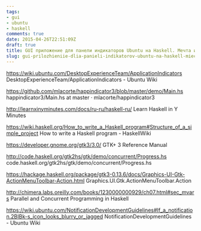 ```yaml
---
tags:
- gui
- ubuntu
- haskell
comments: true
date: 2015-04-26T22:51:09Z
draft: true
title: GUI приложение для панели индикаторов Ubuntu на Haskell. Мечта или реальность?
slug: gui-prilozhieniie-dlia-panieli-indikatorov-ubuntu-na-haskell-miechta-ili-rieal'nost'
---
```


https://wiki.ubuntu.com/DesktopExperienceTeam/ApplicationIndicators
DesktopExperienceTeam/ApplicationIndicators - Ubuntu Wiki

https://github.com/mlacorte/happindicator3/blob/master/demo/Main.hs
happindicator3/Main.hs at master · mlacorte/happindicator3

http://learnxinyminutes.com/docs/ru-ru/haskell-ru/
Learn Haskell in Y Minutes

https://wiki.haskell.org/How_to_write_a_Haskell_program#Structure_of_a_simple_project
How to write a Haskell program - HaskellWiki

https://developer.gnome.org/gtk3/3.0/
GTK+ 3 Reference Manual

http://code.haskell.org/gtk2hs/gtk/demo/concurrent/Progress.hs
code.haskell.org/gtk2hs/gtk/demo/concurrent/Progress.hs

https://hackage.haskell.org/package/gtk3-0.13.6/docs/Graphics-UI-Gtk-ActionMenuToolbar-Action.html
Graphics.UI.Gtk.ActionMenuToolbar.Action

http://chimera.labs.oreilly.com/books/1230000000929/ch07.html#sec_mvars
Parallel and Concurrent Programming in Haskell

https://wiki.ubuntu.com/NotificationDevelopmentGuidelines#If_a_notification.2BIBk-s_icon_looks_blurry_or_jagged
NotificationDevelopmentGuidelines - Ubuntu Wiki
